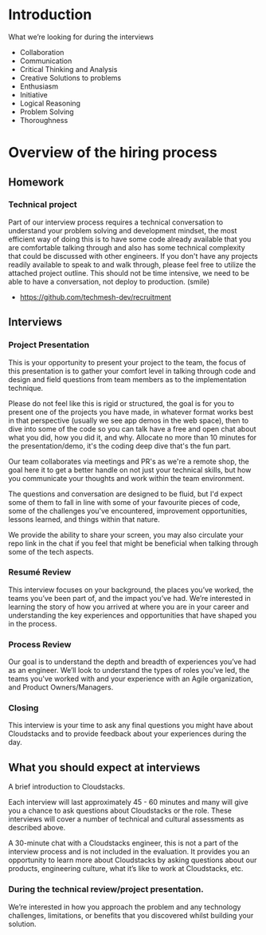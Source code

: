 # Introduction
What we’re looking for during the interviews

* Collaboration
* Communication
* Critical Thinking and Analysis
* Creative Solutions to problems
* Enthusiasm
* Initiative
* Logical Reasoning
* Problem Solving
* Thoroughness

# Overview of the hiring process
## Homework
### Technical project
Part of our interview process requires a technical conversation to understand your problem solving and development mindset, the most efficient way of doing this is to have some code already available that you are comfortable talking through and also has some technical complexity that could be discussed with other engineers. If you don't have any projects readily available to speak to and walk through, please feel free to utilize the attached project outline. This should not be time intensive, we need to be able to have a conversation, not deploy to production. (smile)

* https://github.com/techmesh-dev/recruitment

## Interviews
### Project Presentation
This is your opportunity to present your project to the team, the focus of this presentation is to gather your comfort level in talking through code and design and field questions from team members as to the implementation technique.

Please do not feel like this is rigid or structured, the goal is for you to present one of the projects you have made, in whatever format works best in that perspective (usually we see app demos in the web space), then to dive into some of the code so you can talk have a free and open chat about what you did, how you did it, and why. Allocate no more than 10 minutes for the presentation/demo, it's the coding deep dive that's the fun part.

Our team collaborates via meetings and PR's as we're a remote shop, the goal here it to get a better handle on not just your technical skills, but how you communicate your thoughts and work within the team environment.

The questions and conversation are designed to be fluid, but I'd expect some of them to fall in line with some of your favourite pieces of code, some of the challenges you've encountered, improvement opportunities, lessons learned, and things within that nature. 

We provide the ability to share your screen, you may also circulate your repo link in the chat if you feel that might be beneficial when talking through some of the tech aspects.

### Resumé Review
This interview focuses on your background, the places you’ve worked, the teams you’ve been part of, and the impact you’ve had. We’re interested in learning the story of how you arrived at where you are in your career and understanding the key experiences and opportunities that have shaped you in the process.

### Process Review
Our goal is to understand the depth and breadth of experiences you’ve had as an engineer. We’ll look to understand the types of roles you’ve led, the teams you've worked with and your experience with an Agile organization, and Product Owners/Managers.

### Closing
This interview is your time to ask any final questions you might have about Cloudstacks and to provide feedback about your experiences during the day.

## What you should expect at interviews
A brief introduction to Cloudstacks.

Each interview will last approximately 45 - 60 minutes and many will give you a chance to ask questions about Cloudstacks or the role. These interviews will cover a number of technical and cultural assessments as described above.

A 30-minute chat with a Cloudstacks engineer, this is not a part of the interview process and is not included in the evaluation. It provides you an opportunity to learn more about Cloudstacks by asking questions about our products, engineering culture, what it’s like to work at Cloudstacks, etc.

### During the technical review/project presentation.
We’re interested in how you approach the problem and any technology challenges, limitations, or benefits that you discovered whilst building your solution. 
